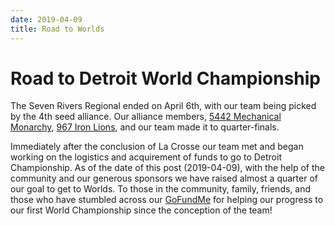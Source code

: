 ```yaml
---
date: 2019-04-09
title: Road to Worlds
---
```


# Road to Detroit World Championship

The Seven Rivers Regional ended on April 6th, with our team being picked by the 4th seed alliance. Our alliance members, [5442 Mechanical Monarchy](https://www.thebluealliance.com/team/5442/2019), [967 Iron Lions](https://www.thebluealliance.com/team/967/2019), and our team made it to quarter-finals.

Immediately after the conclusion of La Crosse our team met and began working on the logistics and acquirement of funds to go to Detroit Championship. As of the date of this post (2019-04-09), with the help of the community and our generous sponsors we have raised almost a quarter of our goal to get to Worlds. To those in the community, family, friends, and those who have stumbled across our [GoFundMe](https://www.gofundme.com/send-frc-team-1091-to-championships) for helping our progress to our first World Championship since the conception of the team!
